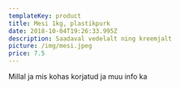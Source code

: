 ```yaml
---
templateKey: product
title: Mesi 1kg, plastikpurk
date: 2018-10-04T19:26:33.995Z
description: Saadaval vedelalt ning kreemjalt
picture: /img/mesi.jpeg
price: 7.5
---
```

Millal ja mis kohas korjatud ja muu info ka

